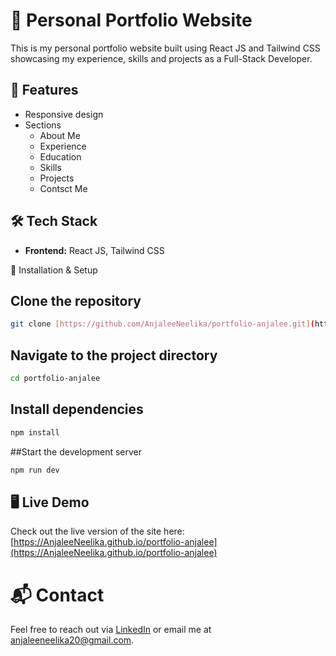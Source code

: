 # 🚀 Personal Portfolio Website

This is my personal portfolio website built using React JS and Tailwind CSS showcasing my experience, skills and projects as a Full-Stack Developer.


## 📌 Features

- Responsive design
- Sections
  * About Me
  * Experience
  * Education
  * Skills
  * Projects
  * Contsct Me


## 🛠️ Tech Stack

- **Frontend:** React JS, Tailwind CSS


 🚀 Installation & Setup

 ## Clone the repository
 ```bash
git clone [https://github.com/AnjaleeNeelika/portfolio-anjalee.git](https://github.com/AnjaleeNeelika/portfolio-anjalee.git)
```

## Navigate to the project directory
```bash
cd portfolio-anjalee
```

## Install dependencies
```bash
npm install
```

##Start the development server
```bash
npm run dev
```


## 🖥️ Live Demo

Check out the live version of the site here: [https://AnjaleeNeelika.github.io/portfolio-anjalee](https://AnjaleeNeelika.github.io/portfolio-anjalee)


# 📬 Contact

Feel free to reach out via [LinkedIn](https://www.linkedin.com/in/anjalee99/) or email me at [anjaleeneelika20@gmail.com](anjaleeneelika20@gmail.com).

    

